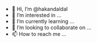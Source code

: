 - 👋 Hi, I’m @hakandaldal
- 👀 I’m interested in ...
- 🌱 I’m currently learning ...
- 💞️ I’m looking to collaborate on ...
- 📫 How to reach me ...

<!---
hakandaldal/hakandaldal is a ✨ special ✨ repository because its `README.md` (this file) appears on your GitHub profile.
You can click the Preview link to take a look at your changes.
--->
